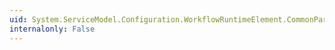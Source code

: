 ```yaml
---
uid: System.ServiceModel.Configuration.WorkflowRuntimeElement.CommonParameters
internalonly: False
---
```


